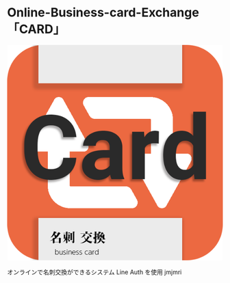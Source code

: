 # Online-Business-card-Exchange「CARD」

![](https://github.com/adenohitu/Online-Business-card-Exchange/raw/main/node/app/public/images/icon.png)

オンラインで名刺交換ができるシステム
Line Auth を使用
jmjmri
